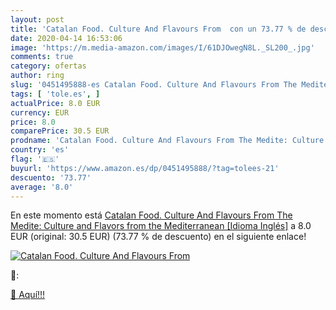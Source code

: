 ```yaml
---
layout: post
title: 'Catalan Food. Culture And Flavours From  con un 73.77 % de descuento'
date: 2020-04-14 16:53:06
image: 'https://m.media-amazon.com/images/I/61DJOwegN8L._SL200_.jpg'
comments: true
category: ofertas
author: ring
slug: '0451495888-es Catalan Food. Culture And Flavours From The Medite:...'
tags: [ 'tole.es', ]
actualPrice: 8.0 EUR
currency: EUR
price: 8.0
comparePrice: 30.5 EUR
prodname: 'Catalan Food. Culture And Flavours From The Medite: Culture and Flavors from the Mediterranean [Idioma Inglés]'
country: 'es'
flag: '🇪🇸'
buyurl: 'https://www.amazon.es/dp/0451495888/?tag=tolees-21'
descuento: '73.77'
average: '8.0'
---
```


En este momento está [Catalan Food. Culture And Flavours From The Medite: Culture and Flavors from the Mediterranean [Idioma Inglés]](https://www.amazon.es/dp/0451495888/?tag=tolees-21) a 8.0 EUR (original: 30.5 EUR) (73.77 %  de descuento) en el siguiente enlace!

[![Catalan Food. Culture And Flavours From ](https://m.media-amazon.com/images/I/61DJOwegN8L._SL200_.jpg)](https://www.amazon.es/dp/0451495888/?tag=tolees-21)

🔎:


[🛒 Aquí!!!](https://www.amazon.es/dp/0451495888/?tag=tolees-21)
